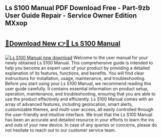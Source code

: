 ## Ls S100 Manual PDF Download Free - Part-9zb User Guide Repair - Service Owner Edition MXxop

# <h2><a href="http://cf2460.oget.top/?id=Ls+S100+Manual">🔗Download New 👉🔴 Ls S100 Manual</a></h2>

[![Ls S100 Manual new download](https://i.imgur.com/5g1atiW.png)](http://cf2460.oget.top/?id=Ls+S100+Manual)
Welcome to the user manual for your newly obtained Ls S100 Manual. This comprehensive guide is intended to help you become an expert user of your product by providing a detailed explanation of its features, functions, and benefits. You will find clear instructions for installation, usage, maintenance, and troubleshooting. Before you start using your Ls S100 Manual, we recommend reading this user guide carefully. It contains essential information on product setup, operation, maintenance, and troubleshooting, ensuring that you are able to use the product effectively and efficiently. Ls S100 Manual comes with an array of advanced features, including geolocation, smart alerts, customizable themes, and multi-user access, all easily controlled through the user-friendly and intuitive interface. We trust that the Ls S100 Manual has been an accurate and detailed resource in your efforts to learn the ins and outs of your new device. In case of any queries or concerns, please do not hesitate to reach out to our customer service team.
